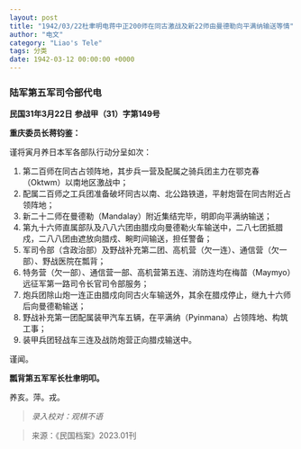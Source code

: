 ```yaml
---
layout: post
title: "1942/03/22杜聿明电蒋中正200师在同古激战及新22师由曼德勒向平满纳输送等情"
author: "电文"
category: "Liao's Tele"
tags: 分类
date: 1942-03-12 00:00:00 +0000
---
```


### 陆军第五军司令部代电
**民国31年3月22日**
**参战甲（31）字第149号**

**重庆委员长蒋钧鉴：**

谨将寅月养日本军各部队行动分呈如次：

1.  第二百师在同古占领阵地，其步兵一营及配属之骑兵团主力在鄂克春（Oktwm）以南地区激战中；
2.  配属二百师之工兵团准备破坏同古以南、北公路铁道，平射炮营在同古附近占领阵地；
3.  新二十二师在曼德勒（Mandalay）附近集结完毕，明即向平满纳输送；
4.  第九十六师直属部队及八八六团由腊戍向曼德勒火车输送中，二八七团抵腊戍，二八八团由遮放向腊戍、畹町间输送，担任警备；
5.  军司令部（含政治部）及野战补充第二团、高机营（欠一连）、通信营（欠一部）、野战医院在瓢背；
6.  特务营（欠一部）、通信营一部、高机营第五连、消防连均在梅苗（Maymyo）远征军第一路司令长官司令部服务；
7.  炮兵团除山炮一连正由腊戍向同古火车输送外，其余在腊戍停止，继九十六师后向曼德勒输送；
8.  野战补充第一团配属装甲汽车五辆，在平满纳（Pyinmana）占领阵地、构筑工事；
9.  装甲兵团轻战车三连及战防炮营正向腊戍输送中。

谨闻。

**瓢背第五军军长杜聿明叩。**


养亥。萍。戎。

>*录入校对：观棋不语*

> 来源：《民国档案》2023.01刊